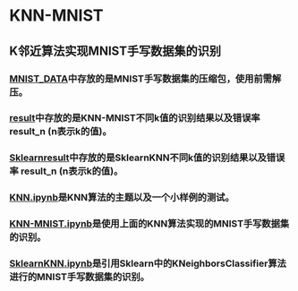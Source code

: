 # KNN-MNIST
## K邻近算法实现MNIST手写数据集的识别
### [MNIST_DATA](https://github.com/Youngphone/KNN-MNIST/tree/master/MNIST_data)中存放的是MNIST手写数据集的压缩包，使用前需解压。
### [result](https://github.com/Youngphone/KNN-MNIST/tree/master/result)中存放的是KNN-MNIST不同k值的识别结果以及错误率 result_n (n表示k的值)。
### [Sklearnresult](https://github.com/Youngphone/KNN-MNIST/tree/master/Sklearnresult)中存放的是SklearnKNN不同k值的识别结果以及错误率 result_n (n表示k的值)。
### [KNN.ipynb](https://github.com/Youngphone/KNN-MNIST/tree/master/KNN.ipynb)是KNN算法的主题以及一个小样例的测试。
### [KNN-MNIST.ipynb](https://github.com/Youngphone/KNN-MNIST/tree/master/KNN-MNIST.ipynb)是使用上面的KNN算法实现的MNIST手写数据集的识别。
### [SklearnKNN.ipynb](https://github.com/Youngphone/KNN-MNIST/tree/master/SklearnKNN.ipynb)是引用Sklearn中的KNeighborsClassifier算法进行的MNIST手写数据集的识别。
